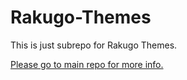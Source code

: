 # Rakugo-Themes


This is just subrepo for Rakugo Themes.

[Please go to main repo for more info.](https://github.com/rakugoteam/Rakugo)
